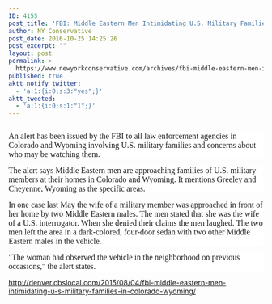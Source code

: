 ```yaml
---
ID: 4155
post_title: 'FBI: Middle Eastern Men Intimidating U.S. Military Families #tcot #PJNET'
author: NY Conservative
post_date: 2016-10-25 14:25:26
post_excerpt: ""
layout: post
permalink: >
  https://www.newyorkconservative.com/archives/fbi-middle-eastern-men-intimidating-u-s-military-families-tcot-pjnet/
published: true
aktt_notify_twitter:
  - 'a:1:{i:0;s:3:"yes";}'
aktt_tweeted:
  - 'a:1:{i:0;s:1:"1";}'
---
```

<p style="background: white"><img src="http://www.newyorkconservative.com/wp-content/uploads/2015/08/080515_1325_FBIMiddleEa1.gif" alt="" /><span style="font-family:Times New Roman;font-size:12pt">
		</span></p><p style="background: white"><span style="font-family:Times New Roman;font-size:12pt">An alert has been issued by the FBI to all law enforcement agencies in Colorado and Wyoming involving U.S. military families and concerns about who may be watching them.
</span></p><p style="background: white"><span style="font-family:Times New Roman;font-size:12pt">The alert says Middle Eastern men are approaching families of U.S. military members at their homes in Colorado and Wyoming. It mentions Greeley and Cheyenne, Wyoming as the specific areas.
</span></p><p style="background: white"><span style="font-family:Times New Roman;font-size:12pt">In one case last May the wife of a military member was approached in front of her home by two Middle Eastern males. The men stated that she was the wife of a U.S. interrogator. When she denied their claims the men laughed. The two men left the area in a dark-colored, four-door sedan with two other Middle Eastern males in the vehicle.
</span></p><p style="background: white"><span style="font-family:Times New Roman;font-size:12pt">"The woman had observed the vehicle in the neighborhood on previous occasions," the alert states.
</span></p><p><a href="http://denver.cbslocal.com/2015/08/04/fbi-middle-eastern-men-intimidating-u-s-military-families-in-colorado-wyoming/">http://denver.cbslocal.com/2015/08/04/fbi-middle-eastern-men-intimidating-u-s-military-families-in-colorado-wyoming/</a>
	</p><p>
 </p>